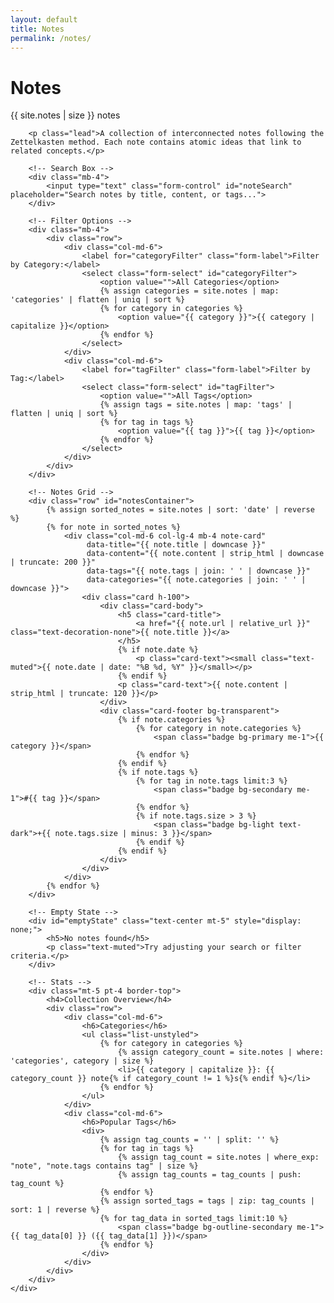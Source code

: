 ```yaml
---
layout: default
title: Notes
permalink: /notes/
---
```


<div class="row">
    <div class="col-lg-10 mx-auto">
        <div class="d-flex justify-content-between align-items-center mb-4">
            <h1>Notes</h1>
            <div class="text-muted">{{ site.notes | size }} notes</div>
        </div>

        <p class="lead">A collection of interconnected notes following the Zettelkasten method. Each note contains atomic ideas that link to related concepts.</p>

        <!-- Search Box -->
        <div class="mb-4">
            <input type="text" class="form-control" id="noteSearch" placeholder="Search notes by title, content, or tags...">
        </div>

        <!-- Filter Options -->
        <div class="mb-4">
            <div class="row">
                <div class="col-md-6">
                    <label for="categoryFilter" class="form-label">Filter by Category:</label>
                    <select class="form-select" id="categoryFilter">
                        <option value="">All Categories</option>
                        {% assign categories = site.notes | map: 'categories' | flatten | uniq | sort %}
                        {% for category in categories %}
                            <option value="{{ category }}">{{ category | capitalize }}</option>
                        {% endfor %}
                    </select>
                </div>
                <div class="col-md-6">
                    <label for="tagFilter" class="form-label">Filter by Tag:</label>
                    <select class="form-select" id="tagFilter">
                        <option value="">All Tags</option>
                        {% assign tags = site.notes | map: 'tags' | flatten | uniq | sort %}
                        {% for tag in tags %}
                            <option value="{{ tag }}">{{ tag }}</option>
                        {% endfor %}
                    </select>
                </div>
            </div>
        </div>

        <!-- Notes Grid -->
        <div class="row" id="notesContainer">
            {% assign sorted_notes = site.notes | sort: 'date' | reverse %}
            {% for note in sorted_notes %}
                <div class="col-md-6 col-lg-4 mb-4 note-card" 
                     data-title="{{ note.title | downcase }}"
                     data-content="{{ note.content | strip_html | downcase | truncate: 200 }}"
                     data-tags="{{ note.tags | join: ' ' | downcase }}"
                     data-categories="{{ note.categories | join: ' ' | downcase }}">
                    <div class="card h-100">
                        <div class="card-body">
                            <h5 class="card-title">
                                <a href="{{ note.url | relative_url }}" class="text-decoration-none">{{ note.title }}</a>
                            </h5>
                            {% if note.date %}
                                <p class="card-text"><small class="text-muted">{{ note.date | date: "%B %d, %Y" }}</small></p>
                            {% endif %}
                            <p class="card-text">{{ note.content | strip_html | truncate: 120 }}</p>
                        </div>
                        <div class="card-footer bg-transparent">
                            {% if note.categories %}
                                {% for category in note.categories %}
                                    <span class="badge bg-primary me-1">{{ category }}</span>
                                {% endfor %}
                            {% endif %}
                            {% if note.tags %}
                                {% for tag in note.tags limit:3 %}
                                    <span class="badge bg-secondary me-1">#{{ tag }}</span>
                                {% endfor %}
                                {% if note.tags.size > 3 %}
                                    <span class="badge bg-light text-dark">+{{ note.tags.size | minus: 3 }}</span>
                                {% endif %}
                            {% endif %}
                        </div>
                    </div>
                </div>
            {% endfor %}
        </div>

        <!-- Empty State -->
        <div id="emptyState" class="text-center mt-5" style="display: none;">
            <h5>No notes found</h5>
            <p class="text-muted">Try adjusting your search or filter criteria.</p>
        </div>

        <!-- Stats -->
        <div class="mt-5 pt-4 border-top">
            <h4>Collection Overview</h4>
            <div class="row">
                <div class="col-md-6">
                    <h6>Categories</h6>
                    <ul class="list-unstyled">
                        {% for category in categories %}
                            {% assign category_count = site.notes | where: 'categories', category | size %}
                            <li>{{ category | capitalize }}: {{ category_count }} note{% if category_count != 1 %}s{% endif %}</li>
                        {% endfor %}
                    </ul>
                </div>
                <div class="col-md-6">
                    <h6>Popular Tags</h6>
                    <div>
                        {% assign tag_counts = '' | split: '' %}
                        {% for tag in tags %}
                            {% assign tag_count = site.notes | where_exp: "note", "note.tags contains tag" | size %}
                            {% assign tag_counts = tag_counts | push: tag_count %}
                        {% endfor %}
                        {% assign sorted_tags = tags | zip: tag_counts | sort: 1 | reverse %}
                        {% for tag_data in sorted_tags limit:10 %}
                            <span class="badge bg-outline-secondary me-1">{{ tag_data[0] }} ({{ tag_data[1] }})</span>
                        {% endfor %}
                    </div>
                </div>
            </div>
        </div>
    </div>
</div>

<script>
// Search and filter functionality
document.addEventListener('DOMContentLoaded', function() {
    const searchInput = document.getElementById('noteSearch');
    const categoryFilter = document.getElementById('categoryFilter');
    const tagFilter = document.getElementById('tagFilter');
    const notesContainer = document.getElementById('notesContainer');
    const emptyState = document.getElementById('emptyState');
    const noteCards = document.querySelectorAll('.note-card');

    function filterNotes() {
        const searchTerm = searchInput.value.toLowerCase();
        const selectedCategory = categoryFilter.value.toLowerCase();
        const selectedTag = tagFilter.value.toLowerCase();
        
        let visibleCount = 0;

        noteCards.forEach(card => {
            const title = card.dataset.title;
            const content = card.dataset.content;
            const tags = card.dataset.tags;
            const categories = card.dataset.categories;

            const matchesSearch = !searchTerm || 
                title.includes(searchTerm) || 
                content.includes(searchTerm) || 
                tags.includes(searchTerm);
            
            const matchesCategory = !selectedCategory || categories.includes(selectedCategory);
            const matchesTag = !selectedTag || tags.includes(selectedTag);

            if (matchesSearch && matchesCategory && matchesTag) {
                card.style.display = 'block';
                visibleCount++;
            } else {
                card.style.display = 'none';
            }
        });

        // Show/hide empty state
        if (visibleCount === 0) {
            notesContainer.style.display = 'none';
            emptyState.style.display = 'block';
        } else {
            notesContainer.style.display = 'flex';
            emptyState.style.display = 'none';
        }
    }

    // Add event listeners
    searchInput.addEventListener('input', filterNotes);
    categoryFilter.addEventListener('change', filterNotes);
    tagFilter.addEventListener('change', filterNotes);
});
</script>